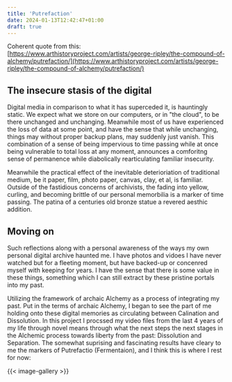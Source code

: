 ```yaml
---
title: 'Putrefaction'
date: 2024-01-13T12:42:47+01:00
draft: true
---
```


Coherent quote from this: [https://www.arthistoryproject.com/artists/george-ripley/the-compound-of-alchemy/putrefaction/](https://www.arthistoryproject.com/artists/george-ripley/the-compound-of-alchemy/putrefaction/)

## The insecure stasis of the digital

Digital media in comparison to what it has superceded it, is hauntingly static. We expect what we store on our computers, or in "the cloud", to be there unchanged and unchanging. Meanwhile most of us have experienced the loss of data at some point, and have the sense that while unchanging, things may without proper backup plans, may suddenly just vanish. This combination of a sense of being impervious to time passing while at once being vulnerable to total loss at any moment, announces a comforitng sense of permanence while diabolically rearticulating familiar insecurity.

Meanwhile the practical effect of the inevitable deterioriation of traditional medium, be it paper, film, photo paper, canvas, clay, et al, is familiar. Outside of the fastidious concerns of archivists, the fading into yellow, curling, and becoming brittle of our personal memorbilia is a marker of time passing. The patina of a centuries old bronze statue a revered aesthic addition.

## Moving on

Such reflections along with a personal awareness of the ways my own personal digital archive haunted me. I have photos and vidoes I have never watched but for a fleeting moment, but have backed-up or concenred myself with keeping for years. I have the sense that there is some value in these things, something which I can still extract by these pristine portals into my past. 

Utilizing the framework of archaic Alchemy as a process of integrating my past. Put in the terms of archaic Alchemy, I began to see the part of me holding onto these digital memories as circulating between Calination and Dissolution. In this project I procssed my video files from the last 4 years of my life through novel means through what the next steps the next stages in the Alchemic process towards liberty from the past: Dissolution and Separation. The somewhat suprising and fascinating results have cleary to me the markers of Putrefactio (Fermentaion), and I think this is where I rest for now:

{{< image-gallery >}}
